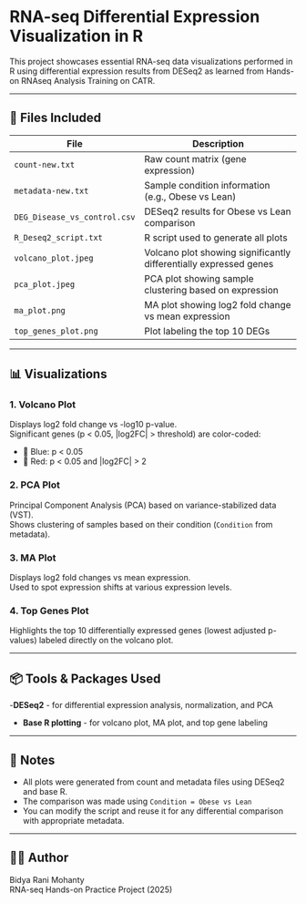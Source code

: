 # RNA-seq Differential Expression Visualization in R

This project showcases essential RNA-seq data visualizations performed in R using differential expression results from DESeq2 as learned from Hands-on RNAseq Analysis Training on CATR.

---

## 📁 Files Included

| File | Description |
|------|-------------|
| `count-new.txt` | Raw count matrix (gene expression) |
| `metadata-new.txt` | Sample condition information (e.g., Obese vs Lean) |
| `DEG_Disease_vs_control.csv` | DESeq2 results for Obese vs Lean comparison |
| `R_Deseq2_script.txt` | R script used to generate all plots |
| `volcano_plot.jpeg` | Volcano plot showing significantly differentially expressed genes |
| `pca_plot.jpeg` | PCA plot showing sample clustering based on expression |
| `ma_plot.png` | MA plot showing log2 fold change vs mean expression |
| `top_genes_plot.png` | Plot labeling the top 10 DEGs |

---

## 📊 Visualizations

### 1. Volcano Plot
Displays log2 fold change vs -log10 p-value.  
Significant genes (p < 0.05, |log2FC| > threshold) are color-coded:
- 🔵 Blue: p < 0.05  
- 🔴 Red: p < 0.05 and |log2FC| > 2

### 2. PCA Plot
Principal Component Analysis (PCA) based on variance-stabilized data (VST).  
Shows clustering of samples based on their condition (`Condition` from metadata).

### 3. MA Plot
Displays log2 fold changes vs mean expression.  
Used to spot expression shifts at various expression levels.

### 4. Top Genes Plot
Highlights the top 10 differentially expressed genes (lowest adjusted p-values) labeled directly on the volcano plot.

---

## 📦 Tools & Packages Used

-**DESeq2** - for differential expression analysis, normalization, and PCA
- **Base R plotting** - for volcano plot, MA plot, and top gene labeling

---

## 📌 Notes

- All plots were generated from count and metadata files using DESeq2 and base R.
- The comparison was made using `Condition = Obese vs Lean`
- You can modify the script and reuse it for any differential comparison with appropriate metadata.

---

## 👩‍💻 Author

Bidya Rani Mohanty  
RNA-seq Hands-on Practice Project (2025)
